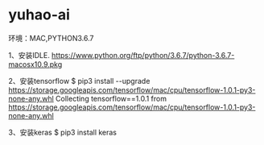 # yuhao-ai



环境：MAC,PYTHON3.6.7

1、安装IDLE.
https://www.python.org/ftp/python/3.6.7/python-3.6.7-macosx10.9.pkg

2、安装tensorflow
$ pip3 install --upgrade https://storage.googleapis.com/tensorflow/mac/cpu/tensorflow-1.0.1-py3-none-any.whl
Collecting tensorflow==1.0.1 from https://storage.googleapis.com/tensorflow/mac/cpu/tensorflow-1.0.1-py3-none-any.whl

3、安装keras
$ pip3 install keras

